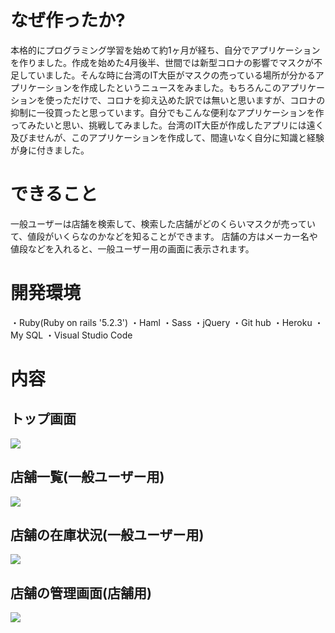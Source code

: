 # なぜ作ったか?
本格的にプログラミング学習を始めて約1ヶ月が経ち、自分でアプリケーションを作りました。作成を始めた4月後半、世間では新型コロナの影響でマスクが不足していました。そんな時に台湾のIT大臣がマスクの売っている場所が分かるアプリケーションを作成したというニュースをみました。もちろんこのアプリケーションを使っただけで、コロナを抑え込めた訳では無いと思いますが、コロナの抑制に一役買ったと思っています。自分でもこんな便利なアプリケーションを作ってみたいと思い、挑戦してみました。台湾のIT大臣が作成したアプリには遠く及びませんが、このアプリケーションを作成して、間違いなく自分に知識と経験が身に付きました。

# できること
一般ユーザーは店舗を検索して、検索した店舗がどのくらいマスクが売っていて、値段がいくらなのかなどを知ることができます。
店舗の方はメーカー名や値段などを入れると、一般ユーザー用の画面に表示されます。

# 開発環境
・Ruby(Ruby on rails '5.2.3')
・Haml
・Sass
・jQuery
・Git hub
・Heroku
・My SQL
・Visual Studio Code

# 内容
## トップ画面
![](https://i.gyazo.com/13a13edd1732f89972a835f1f5ebb516.jpg)
## 店舗一覧(一般ユーザー用)
![](https://i.gyazo.com/a5456488c956cc83df6006b28a15a8fe.jpg)
## 店舗の在庫状況(一般ユーザー用)
![](https://i.gyazo.com/30b9a7ac4c0f77fd004de9ea46bebdac.jpg)
## 店舗の管理画面(店舗用)
![](https://i.gyazo.com/ff361ed8399d5d894e5a25b72fb8dc72.jpg)